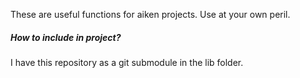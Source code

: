 These are useful functions for aiken projects.
Use at your own peril.


##### How to include in project?

I have this repository as a git submodule in the lib folder.